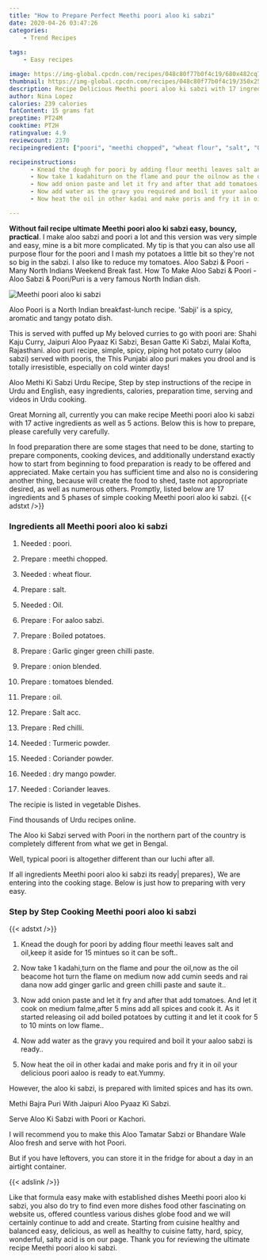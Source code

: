 ```yaml
---
title: "How to Prepare Perfect Meethi poori aloo ki sabzi"
date: 2020-04-26 03:47:26
categories:
    - Trend Recipes
    
tags:
    - Easy recipes

image: https://img-global.cpcdn.com/recipes/048c80f77b0f4c19/680x482cq70/meethi-poori-aloo-ki-sabzi-recipe-main-photo.jpg
thumbnail: https://img-global.cpcdn.com/recipes/048c80f77b0f4c19/350x250cq70/meethi-poori-aloo-ki-sabzi-recipe-main-photo.jpg
description: Recipe Delicious Meethi poori aloo ki sabzi with 17 ingredients and 5 stages of easy cooking.
author: Nina Lopez
calories: 239 calories
fatContent: 15 grams fat
preptime: PT24M
cooktime: PT2H
ratingvalue: 4.9
reviewcount: 2370
recipeingredient: ["poori", "meethi chopped", "wheat flour", "salt", "Oil", "For aaloo sabzi", "Boiled potatoes", "Garlic ginger green chilli paste", "onion blended", "tomatoes blended", "oil", "Salt acc", "Red chilli", "Turmeric powder", "Coriander powder", "dry mango powder", "Coriander leaves"]

recipeinstructions: 
      - Knead the dough for poori by adding flour meethi leaves salt and oilkeep it aside for 15 mintues so it can be soft 
      - Now take 1 kadahiturn on the flame and pour the oilnow as the oil beacome hot turn the flame on medium now add cumin seeds and rai dana now add ginger garlic and green chilli paste and saute it 
      - Now add onion paste and let it fry and after that add tomatoes And let it cook on medium falmeafter 5 mins add all spices and cook it As it started releasing oil add boiled potatoes by cutting it and let it cook for 5 to 10 mints on low flame 
      - Now add water as the gravy you required and boil it your aaloo sabzi is ready 
      - Now heat the oil in other kadai and make poris and fry it in oil your delicious poori aaloo is ready to eatYummy

---
```




**Without fail recipe ultimate Meethi poori aloo ki sabzi easy, bouncy, practical**. I make aloo sabzi and poori a lot and this version was very simple and easy, mine is a bit more complicated. My tip is that you can also use all purpose flour for the poori and I mash my potatoes a little bit so they&#39;re not so big in the sabzi. I also like to reduce my tomatoes. Aloo Sabzi &amp; Poori - Many North Indians Weekend Break fast. How To Make Aloo Sabzi &amp; Poori - Aloo Sabzi &amp; Poori/Puri is a very famous North Indian dish.


![Meethi poori aloo ki sabzi](https://img-global.cpcdn.com/recipes/048c80f77b0f4c19/680x482cq70/meethi-poori-aloo-ki-sabzi-recipe-main-photo.jpg "Meethi poori aloo ki sabzi")



Aloo Poori is a North Indian breakfast-lunch recipe. &#39;Sabji&#39; is a spicy, aromatic and tangy potato dish.

This is served with puffed up My beloved curries to go with poori are: Shahi Kaju Curry, Jaipuri Aloo Pyaaz Ki Sabzi, Besan Gatte Ki Sabzi, Malai Kofta, Rajasthani. aloo puri recipe, simple, spicy, piping hot potato curry (aloo sabzi) served with pooris, the This Punjabi aloo puri makes you drool and is totally irresistible, especially on cold winter days!

Aloo Methi Ki Sabzi Urdu Recipe, Step by step instructions of the recipe in Urdu and English, easy ingredients, calories, preparation time, serving and videos in Urdu cooking.


Great Morning all, currently you can make recipe Meethi poori aloo ki sabzi with 17 active ingredients as well as 5 actions. Below this is how to prepare, please carefully very carefully.

In food preparation there are some stages that need to be done, starting to prepare components, cooking devices, and additionally understand exactly how to start from beginning to food preparation is ready to be offered and appreciated. Make certain you has sufficient time and also no is considering another thing, because will create the food to shed, taste not appropriate desired, as well as numerous others. Promptly, listed below are 17 ingredients and 5 phases of simple cooking Meethi poori aloo ki sabzi.
{{< adstxt />}}

### Ingredients all Meethi poori aloo ki sabzi


1. Needed  : poori.

1. Prepare  : meethi chopped.

1. Needed  : wheat flour.

1. Prepare  : salt.

1. Needed  : Oil.

1. Prepare  : For aaloo sabzi.

1. Prepare  : Boiled potatoes.

1. Prepare  : Garlic ginger green chilli paste.

1. Prepare  : onion blended.

1. Prepare  : tomatoes blended.

1. Prepare  : oil.

1. Prepare  : Salt acc.

1. Prepare  : Red chilli.

1. Needed  : Turmeric powder.

1. Needed  : Coriander powder.

1. Needed  : dry mango powder.

1. Needed  : Coriander leaves.


The recipie is listed in vegetable Dishes.

Find thousands of Urdu recipes online.

The Aloo ki Sabzi served with Poori in the northern part of the country is completely different from what we get in Bengal.

Well, typical poori is altogether different than our luchi after all.


If all ingredients Meethi poori aloo ki sabzi its ready| prepares}, We are entering into the cooking stage. Below is just how to preparing with very easy.

### Step by Step Cooking Meethi poori aloo ki sabzi

{{< adstxt />}}


1. Knead the dough for poori by adding flour meethi leaves salt and oil,keep it aside for 15 mintues so it can be soft..



1. Now take 1 kadahi,turn on the flame and pour the oil,now as the oil beacome hot turn the flame on medium now add cumin seeds and rai dana now add ginger garlic and green chilli paste and saute it..



1. Now add onion paste and let it fry and after that add tomatoes. And let it cook on medium falme,after 5 mins add all spices and cook it. As it started releasing oil add boiled potatoes by cutting it and let it cook for 5 to 10 mints on low flame..



1. Now add water as the gravy you required and boil it your aaloo sabzi is ready..



1. Now heat the oil in other kadai and make poris and fry it in oil your delicious poori aaloo is ready to eat.Yummy.




However, the aloo ki sabzi, is prepared with limited spices and has its own.

Methi Bajra Puri With Jaipuri Aloo Pyaaz Ki Sabzi.

Serve Aloo Ki Sabzi with Poori or Kachori.

I will recommend you to make this Aloo Tamatar Sabzi or Bhandare Wale Aloo fresh and serve with hot Poori.

But if you have leftovers, you can store it in the fridge for about a day in an airtight container.


{{< adslink />}}

Like that formula easy make with established dishes Meethi poori aloo ki sabzi, you also do try to find even more dishes food other fascinating on website us, offered countless various dishes globe food and we will certainly continue to add and create. Starting from cuisine healthy and balanced easy, delicious, as well as healthy to cuisine fatty, hard, spicy, wonderful, salty acid is on our page. Thank you for reviewing the ultimate recipe Meethi poori aloo ki sabzi.
